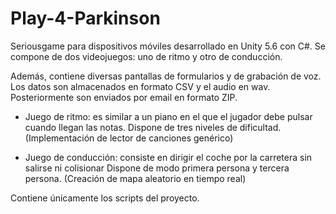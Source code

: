 # Play-4-Parkinson
Seriousgame para dispositivos móviles desarrollado en Unity 5.6 con C#. Se compone de dos videojuegos: uno de ritmo y otro de conducción.

Además, contiene diversas pantallas de formularios y de grabación de voz. Los datos son almacenados en formato CSV y el audio en wav. Posteriormente son enviados por email en formato ZIP.

- Juego de ritmo: es similar a un piano en el que el jugador debe pulsar cuando llegan las notas. Dispone de tres niveles de dificultad. (Implementación de lector de canciones genérico)

- Juego de conducción: consiste en dirigir el coche por la carretera sin salirse ni colisionar Dispone de modo primera persona y tercera persona. (Creación de mapa aleatorio en tiempo real)

Contiene únicamente los scripts del proyecto. 
